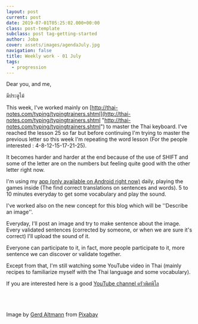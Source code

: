 ```yaml
---
layout: post
current: post
date: 2019-07-01T05:25:02.000+00:00
class: post-template
subclass: post tag-getting-started
author: Joba
cover: assets/images/agendaJuly.jpg
navigation: false
title: Weekly work - 01 July
tags:
  - progression
---
```


Dear you, and me,

<span class="blue">มีประตูไม้</span>

This week, I've worked mainly on [http://thai-notes.com/typing/typingtrainers.shtml](http://thai-notes.com/typing/typingtrainers.shtml "http://thai-notes.com/typing/typingtrainers.shtml") to master the Thai keyboard. I've reached the lesson 25 so far but before continuing I'm trying to master the previous letter so this week I'm repeating the word lesson (For the people interested : 4-8-12-15-17-21-25).

It becomes harder and harder at the end because of the use of SHIFT and some of the letter are on the numbers but feeling quite good with the other letter right now.

I'm using my [app (only available on Android right now)](https://play.google.com/store/apps/details?id=com.joba.readthaifun&hl=en "app read write speak thai") daily, playing the games inside (The find correct translations on sentences and words). 5 to 10 minutes everyday to get some vocabulary and play the sound.

I've worked also on the new concept for this blog which will be ''Describe an image''.

Everyday, I'll post an image and try to make sentence about the image. Every validated sentences (corrected by someone, or when we are sure it's correct) I'll upload the sound of it.

Everyone can participate to it, in fact, more people participate to it, more sentence we can discover or validate together.

Except from that, I'm still watching some YouTube video in Thai (mainly recipes to familiarize myself with the Thai language and some vocabulary).

If you are interested here is a good [YouTube channel ครัวพิศพิไล](https://www.youtube.com/channel/UCxokPwBs3cvfyNA_BaKBpbw "YouTube channel")

<br/>
<br/>
<br/>
Image by <a href="https://pixabay.com/users/geralt-9301/?utm_source=link-attribution&amp;utm_medium=referral&amp;utm_campaign=image&amp;utm_content=3826542">Gerd Altmann</a> from <a href="https://pixabay.com/?utm_source=link-attribution&amp;utm_medium=referral&amp;utm_campaign=image&amp;utm_content=3826542">Pixabay</a>

